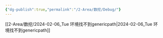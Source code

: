 ```yaml
---
{"dg-publish":true,"permalink":"/2-Area/数挖/Debug/"}
---
```


[[2-Area/数挖/2024-02-06_Tue 环境找不到genericpath\|2024-02-06_Tue 环境找不到genericpath]]
